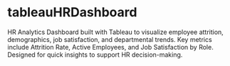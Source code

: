 # tableauHRDashboard
HR Analytics Dashboard built with Tableau to visualize employee attrition, demographics, job satisfaction, and departmental trends.   Key metrics include Attrition Rate, Active Employees, and Job Satisfaction by Role.   Designed for quick insights to support HR decision-making.
